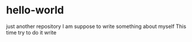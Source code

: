 # hello-world
just another repository
I am suppose to write something about myself
This time try to do it write
